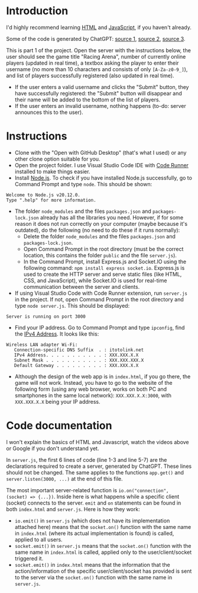 # Introduction

I'd highly recommend learning [HTML](https://www.youtube.com/watch?v=kUMe1FH4CHE) and [JavaScript](https://www.youtube.com/watch?v=PkZNo7MFNFg), if you haven't already.

Some of the code is generated by ChatGPT: [source 1](https://chat.openai.com/share/2e1194bc-0d64-443a-bb4c-e26b3d6e11eb), [source 2](https://chat.openai.com/share/3ffb0052-aeae-4205-9eee-e20ccce6d9f5), [source 3](https://chat.openai.com/share/33551eb6-aa58-4095-9c05-e0b71b236379).

This is part 1 of the project. Open the server with the instructions below, the user should see the game title "Racing Arena", number of currently online players (updated in real time), a textbox asking the player to enter their username (no more than 10 characters and consists of only `[A-Za-z0-9_]`), and list of players successfully registered (also updated in real time).

- If the user enters a valid username and clicks the "Submit" button, they have successfully registered: the "Submit" button will disappear and their name will be added to the bottom of the list of players.
- If the user enters an invalid username, nothing happens (to-do: server announces this to the user).

# Instructions

- Clone with the "Open with GitHub Desktop" (that's what I used) or any other clone option suitable for you.
- Open the project folder. I use Visual Studio Code IDE with [Code Runner](https://youtu.be/n0hBK3_QT9A) installed to make things easier.
- Install [Node.js](https://nodejs.org/en). To check if you have installed Node.js successfully, go to Command Prompt and type `node`. This should be shown:

```
Welcome to Node.js v20.12.0.
Type ".help" for more information.
```

- The folder `node_modules` and the files `packages.json` and `packages-lock.json` already has all the libraries you need. However, if for some reason it does not run correctly on your computer (maybe because it's outdated), do the following (no need to do these if it runs normally):
  - Delete the folder `node_modules` and the files `packages.json` and `packages-lock.json`.
  - Open Command Prompt in the root directory (must be the correct location, this contains the folder `public` and the file `server.js`).
  - In the Command Prompt, install Express.js and Socket.IO using the following command: `npm install express socket.io`. Express.js is used to create the HTTP server and serve static files (like HTML, CSS, and JavaScript), while Socket.IO is used for real-time communication between the server and clients.
- If using Visual Studio Code with Code Runner extension, run `server.js` in the project. If not, open Command Prompt in the root directory and type `node server.js`. This should be displayed:

```
Server is running on port 3000
```

- Find your IP address. Go to Command Prompt and type `ipconfig`, find the [IPv4 Address](https://youtu.be/_whymdfq-R4?list=PLzMcBGfZo4-kR7Rh-7JCVDN8lm3Utumvq&t=837). It looks like this:

```
Wireless LAN adapter Wi-Fi:
   Connection-specific DNS Suffix  . : itotolink.net
   IPv4 Address. . . . . . . . . . . : XXX.XXX.X.X
   Subnet Mask . . . . . . . . . . . : XXX.XXX.XXX.X
   Default Gateway . . . . . . . . . : XXX.XXX.X.X
```

- Although the design of the web app is in `index.html`, if you go there, the game will not work. Instead, you have to go to the website of the following form (using any web browser, works on both PC and smartphones in the same local network): `XXX.XXX.X.X:3000`, with `XXX.XXX.X.X` being your IP address.

# Code documentation

I won't explain the basics of HTML and Javascript, watch the videos above or Google if you don't understand yet.

In `server.js`, the first 6 lines of code (line 1-3 and line 5-7) are the declarations required to create a server, generated by ChatGPT. These lines should not be changed. The same applies to the functions `app.get()` and `server.listen(3000, ...)` at the end of this file.

The most important server-related function is `io.on("connection", (socket) => {...})`. Inside here is what happens while a specific client (socket) connects to the server. `emit` and `on` statements can be found in both `index.html` and `server.js`. Here is how they work:

- `io.emit()` in `server.js` (which does not have its implementation attached here) means that the `socket.on()` function with the same name in `index.html` (where its actual implementation is found) is called, applied to all users.
- `socket.emit()` in `server.js` means that the `socket.on()` function with the same name in `index.html` is called, applied only to the user/client/socket triggered it.
- `socket.emit()` in `index.html` means that the information that the action/information of the specific user/client/socket has provided is sent to the server via the `socket.on()` function with the same name in `server.js`.
